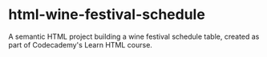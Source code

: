 # html-wine-festival-schedule
A semantic HTML project building a wine festival schedule table, created as part of Codecademy's Learn HTML course.
